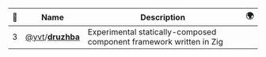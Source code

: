 |:star2: | Name | Description | 🌍|
|---|---|---|---|
|3|[@yvt](https://github.com/yvt)/[**druzhba**](https://github.com/yvt/druzhba)|Experimental statically-composed component framework written in Zig||

